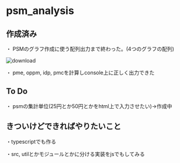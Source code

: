 # psm_analysis

## 作成済み
・ PSMのグラフ作成に使う配列出力まで終わった。(4つのグラフの配列)

![download](https://github.com/Ko-nifuramu/psm_analysis/assets/115874828/55f1e850-684f-4415-879e-634da38a5c5d)

・ pme, oppm, idp, pmcを計算しconsole上に正しく出力できた

## To Do
・ psmの集計単位(25円とか50円とかをhtml上で入力させたい)->作成中

## きついけどできればやりたいこと
・typescriptでも作る

・src, utilとかモジュールとかに分ける実装をjsでもしてみる
